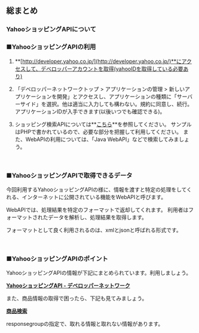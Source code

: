 ## 総まとめ
### YahooショッピングAPIについて

### ■YahooショッピングAPIの利用

1. **[http://developer.yahoo.co.jp/](http://developer.yahoo.co.jp/)**にアクセスして、デベロッパーアカウントを取得(yahooIDを取得している必要あり)

2. 「デベロッパーネットワークトップ > アプリケーションの管理 > 新しいアプリケーションを開発」とアクセスし、アプリケーションの種類に「サーバーサイド」を選択。他は適当に入力しても構わない。規約に同意し、続行。アプリケーションIDが入手できます(以後いつでも確認できる)。

3. ショッピング検索APIについては**[こちら](https://developer.yahoo.co.jp/sample/shopping/sample1.html)**を参照してください。
サンプルはPHPで書かれているので、必要な部分を把握して利用してください。
また、WebAPIの利用については、「Java WebAPI」などで検索してみましょう。

&nbsp;

### ■YahooショッピングAPIで取得できるデータ

今回利用するYahooショッピングAPIの様に、情報を渡すと特定の処理をしてくれる、インターネットに公開されている機能をWebAPIと呼びます。

WebAPIでは、処理結果を特定のフォーマットで返却してくれます。
利用者はフォーマットされたデータを解析し、処理結果を取得します。

フォーマットとして良く利用されるのは、xmlとjsonと呼ばれる形式です。

&nbsp;

### ■YahooショッピングAPIのポイント

YahooショッピングAPIの情報が下記にまとめられています。利用しましょう。

**[YahooショッピングAPI - デベロッパーネットワーク](https://developer.yahoo.co.jp/webapi/shopping/)**

また、商品情報の取得で困ったら、下記も見てみましょう。

**[商品検索](https://developer.yahoo.co.jp/webapi/shopping/shopping/v1/itemlookup.html)**

responsegroupの指定で、取れる情報と取れない情報があります。
